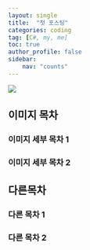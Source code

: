 ```yaml
---
layout: single
title:  "첫 포스팅"
categories: coding
tag: [C#, my, me]
toc: true
author_profile: false
sidebar:
    nav: "counts"
---
```


![]({{site.url}}/images/2025-06-30-first/MonoLog.png)

## 이미지 목차

### 이미지 세부 목차 1

### 이미지 세부 목차 2

## 다른목차

### 다른 목차 1

### 다른 목차 2





